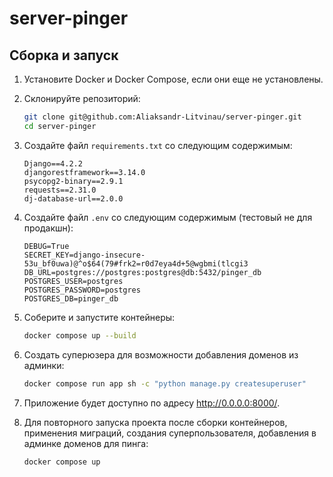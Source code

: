 # server-pinger

## Сборка и запуск

1. Установите Docker и Docker Compose, если они еще не установлены.

2. Склонируйте репозиторий:

   ```bash
   git clone git@github.com:Aliaksandr-Litvinau/server-pinger.git
   cd server-pinger
   ```

3. Создайте файл `requirements.txt` со следующим содержимым:

   ```
   Django==4.2.2
   djangorestframework==3.14.0
   psycopg2-binary==2.9.1
   requests==2.31.0
   dj-database-url==2.0.0
   ```

4. Создайте файл `.env` со следующим содержимым (тестовый не для продакшн):

   ```
   DEBUG=True
   SECRET_KEY=django-insecure-53u_bf0uwa)@^o$64(79#frk2=r0d7eya4d+5@wgbmi(tlcgi3
   DB_URL=postgres://postgres:postgres@db:5432/pinger_db
   POSTGRES_USER=postgres
   POSTGRES_PASSWORD=postgres
   POSTGRES_DB=pinger_db
   ```

5. Соберите и запустите контейнеры:

   ```bash
   docker compose up --build
   ```
   
6. Coздать суперюзера для возможности добавления доменов из админки:
   ```bash
   docker compose run app sh -c "python manage.py createsuperuser"
   ```

7. Приложение будет доступно по адресу http://0.0.0.0:8000/.

8. Для повторного запуска проекта после сборки контейнеров, применения миграций, создания суперпользователя,
добавления в админке доменов для пинга:

   ```bash
   docker compose up
   ```
